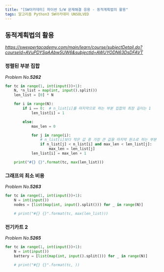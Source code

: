 ```yaml
---
title: "[SW아카데미] 파이썬 S/W 문제해결 응용 - 동적계획법의 활용"
tags: 알고리즘 Python3 SW아카데미 UNSOLVED
---
```


## 동적계획법의 활용

*<https://swexpertacademy.com/main/learn/course/subjectDetail.do?courseId=AVuPDYSqAAbw5UW6&subjectId=AWUYODN63DsDFAVT>*

### 정렬된 부분 집합

*Problem No.**5262***

``` python
for tc in range(1, int(input())+1):
    N, *n_list = map(int, input().split())
    len_list = [0] * N

    for i in range(N):
        if i == 0:  # n_list[i]를 마지막으로 하는 부분 집합의 최장 길이는 1
            len_list[i] = 1

        else:
            max_len = 0

            for j in range(i):
                # n_list[i]보다 작은 값 중 가장 큰 값을 마지막 원소로 하는 부분 집합의 최장 길이 탐색
                if n_list[j] < n_list[i] and max_len < len_list[j]:
                    max_len = len_list[j]
            len_list[i] = max_len + 1

    print("#{} {}".format(tc, max(len_list)))
```

### 그래프의 최소 비용

*Problem No.**5263***

``` python
for tc in range(1, int(input())+1):
    N = int(input())
    nodes = [list(map(int, input().split())) for _ in range(N)]

    # print("#{} {}".format(tc, max(len_list)))
```

### 전기카트 2

*Problem No.**5265***

``` python
for tc in range(1, int(input())+1):
    N = int(input())
    battery = [list(map(int, input().split())) for _ in range(N)]

    # print("#{} {}".format(tc, ))
```